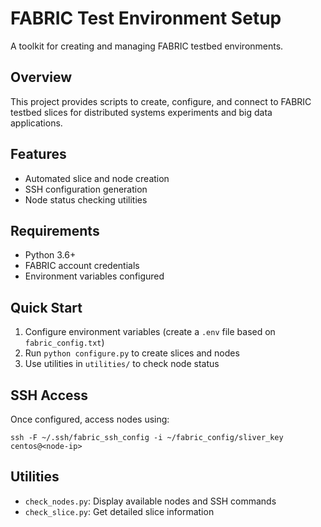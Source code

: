 # FABRIC Test Environment Setup

A toolkit for creating and managing FABRIC testbed environments.

## Overview

This project provides scripts to create, configure, and connect to FABRIC testbed slices for distributed systems experiments and big data applications.

## Features

- Automated slice and node creation
- SSH configuration generation
- Node status checking utilities

## Requirements

- Python 3.6+
- FABRIC account credentials
- Environment variables configured

## Quick Start

1. Configure environment variables (create a `.env` file based on `fabric_config.txt`)
2. Run `python configure.py` to create slices and nodes
3. Use utilities in `utilities/` to check node status

## SSH Access

Once configured, access nodes using:
```
ssh -F ~/.ssh/fabric_ssh_config -i ~/fabric_config/sliver_key centos@<node-ip>
```

## Utilities

- `check_nodes.py`: Display available nodes and SSH commands
- `check_slice.py`: Get detailed slice information